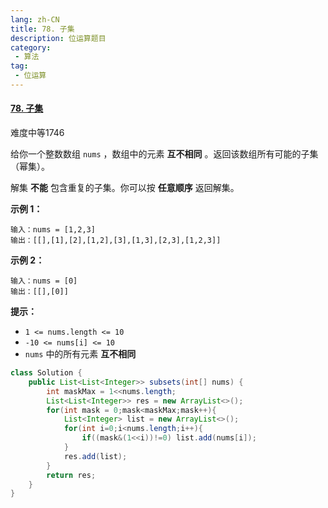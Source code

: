 ```yaml
---
lang: zh-CN
title: 78. 子集
description: 位运算题目
category: 
 - 算法
tag:
 - 位运算
---
```


#### [78. 子集](https://leetcode.cn/problems/subsets/)

难度中等1746

给你一个整数数组 `nums` ，数组中的元素 **互不相同** 。返回该数组所有可能的子集（幂集）。

解集 **不能** 包含重复的子集。你可以按 **任意顺序** 返回解集。

 

**示例 1：**

```
输入：nums = [1,2,3]
输出：[[],[1],[2],[1,2],[3],[1,3],[2,3],[1,2,3]]
```

**示例 2：**

```
输入：nums = [0]
输出：[[],[0]]
```

 

**提示：**

- `1 <= nums.length <= 10`
- `-10 <= nums[i] <= 10`
- `nums` 中的所有元素 **互不相同**

```java
class Solution {
    public List<List<Integer>> subsets(int[] nums) {
        int maskMax = 1<<nums.length;
        List<List<Integer>> res = new ArrayList<>();
        for(int mask = 0;mask<maskMax;mask++){
            List<Integer> list = new ArrayList<>();
            for(int i=0;i<nums.length;i++){
                if((mask&(1<<i))!=0) list.add(nums[i]);
            }
            res.add(list);
        }
        return res;
    }
}
```

